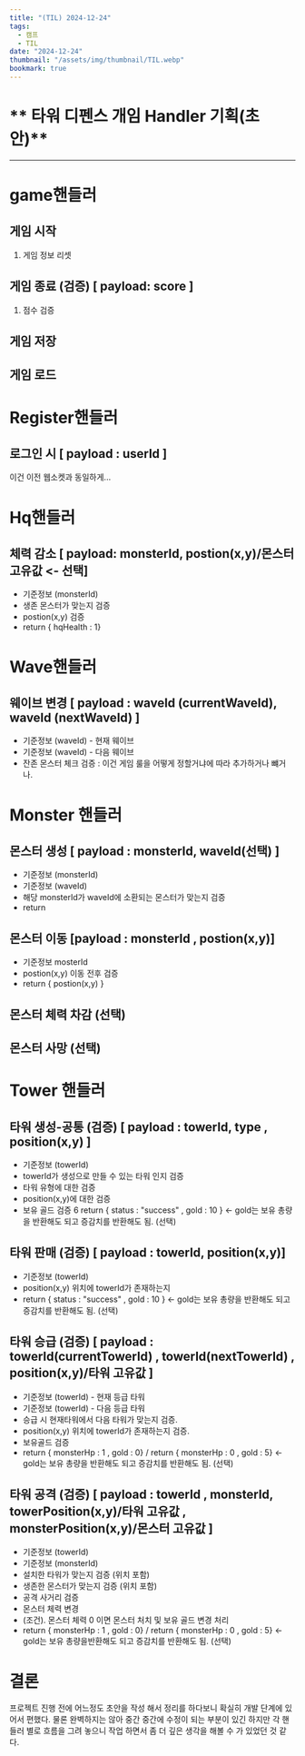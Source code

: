 ```yaml
---
title: "(TIL) 2024-12-24"
tags:
  - 캠프
  - TIL
date: "2024-12-24"
thumbnail: "/assets/img/thumbnail/TIL.webp"
bookmark: true
---
```


# ** 타워 디펜스 개임 Handler 기획(초안)**

---

# game핸들러

## 게임 시작

1. 게임 정보 리셋

## 게임 종료 (검증) [ payload: score ]

1. 점수 검증

## 게임 저장

## 게임 로드

# Register핸들러

## 로그인 시 [ payload : userId ]

이건 이전 웹소켓과 동일하게...

# Hq핸들러

## 체력 감소 [ payload: monsterId, postion(x,y)/몬스터 고유값 <- 선택]

- 기준정보 (monsterId)
- 생존 몬스터가 맞는지 검증
- postion(x,y) 검증
- return { hqHealth : 1}

# Wave핸들러

## 웨이브 변경 [ payload : waveId (currentWaveId), waveId (nextWaveId) ]

- 기준정보 (waveId) - 현재 웨이브
- 기준정보 (waveId) - 다음 웨이브
- 잔존 몬스터 체크 검증 : 이건 게임 룰을 어떻게 정할거냐에 따라 추가하거나 뺴거나.

# Monster 핸들러

## 몬스터 생성 [ payload : monsterId, waveId(선택) ]

- 기준정보 (monsterId)
- 기준정보 (waveId)
- 해당 monsterId가 waveId에 소환되는 몬스터가 맞는지 검증
- return

## 몬스터 이동 [payload : monsterId , postion(x,y)]

- 기준정보 mosterId
- postion(x,y) 이동 전후 검증
- return { postion(x,y) }

## 몬스터 체력 차감 (선택)

## 몬스터 사망 (선택)

# Tower 핸들러

## 타워 생성-공통 (검증) [ payload : towerId, type , position(x,y) ]

- 기준정보 (towerId)
- towerId가 생성으로 만들 수 있는 타워 인지 검증
- 타워 유형에 대한 검증
- position(x,y)에 대한 검증
- 보유 골드 검증
  6 return { status : "success" , gold : 10 } <- gold는 보유 총량을 반환해도 되고 증감치를 반환해도 됨. (선택)

## 타워 판매 (검증) [ payload : towerId, position(x,y)]

- 기준정보 (towerId)
- position(x,y) 위치에 towerId가 존재하는지
- return { status : "success" , gold : 10 } <- gold는 보유 총량을 반환해도 되고 증감치를 반환해도 됨. (선택)

## 타워 승급 (검증) [ payload : towerId(currentTowerId) , towerId(nextTowerId) , position(x,y)/타워 고유값 ]

- 기준정보 (towerId) - 현재 등급 타워
- 기준정보 (towerId) - 다음 등급 타워
- 승급 시 현재타워에서 다음 타워가 맞는지 검증.
- position(x,y) 위치에 towerId가 존재하는지 검증.
- 보유골드 검증
- return { monsterHp : 1 , gold : 0} / return { monsterHp : 0 , gold : 5} <- gold는 보유 총량을 반환해도 되고 증감치를 반환해도 됨. (선택)

## 타워 공격 (검증) [ payload : towerId , monsterId, towerPosition(x,y)/타워 고유값 , monsterPosition(x,y)/몬스터 고유값 ]

- 기준정보 (towerId)
- 기준정보 (monsterId)
- 설치한 타워가 맞는지 검증 (위치 포함)
- 생존한 몬스터가 맞는지 검증 (위치 포함)
- 공격 사거리 검증
- 몬스터 체력 변경
- (조건). 몬스터 체력 0 이면 몬스터 처치 및 보유 골드 변경 처리
- return { monsterHp : 1 , gold : 0} / return { monsterHp : 0 , gold : 5} <- gold는 보유 총량을반환해도 되고 증감치를 반환해도 됨. (선택)

# 결론

프로젝트 진행 전에 어느정도 초안을 작성 해서 정리를 하다보니 확실히 개발 단계에 있어서 편했다. 물론 완벽하지는 않아 중간 중간에 수정이 되는 부분이 있긴 하지만
각 핸들러 별로 흐름을 그려 놓으니 작업 하면서 좀 더 깊은 생각을 해볼 수 가 있었던 것 같다.
